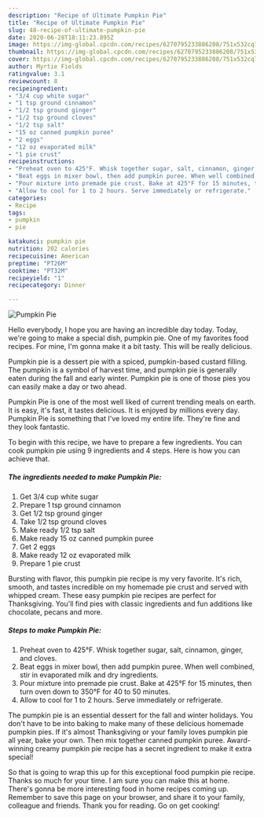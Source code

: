 ```yaml
---
description: "Recipe of Ultimate Pumpkin Pie"
title: "Recipe of Ultimate Pumpkin Pie"
slug: 48-recipe-of-ultimate-pumpkin-pie
date: 2020-06-28T18:11:23.895Z
image: https://img-global.cpcdn.com/recipes/6270795233886208/751x532cq70/pumpkin-pie-recipe-main-photo.jpg
thumbnail: https://img-global.cpcdn.com/recipes/6270795233886208/751x532cq70/pumpkin-pie-recipe-main-photo.jpg
cover: https://img-global.cpcdn.com/recipes/6270795233886208/751x532cq70/pumpkin-pie-recipe-main-photo.jpg
author: Myrtie Fields
ratingvalue: 3.1
reviewcount: 8
recipeingredient:
- "3/4 cup white sugar"
- "1 tsp ground cinnamon"
- "1/2 tsp ground ginger"
- "1/2 tsp ground cloves"
- "1/2 tsp salt"
- "15 oz canned pumpkin puree"
- "2 eggs"
- "12 oz evaporated milk"
- "1 pie crust"
recipeinstructions:
- "Preheat oven to 425°F. Whisk together sugar, salt, cinnamon, ginger, and cloves."
- "Beat eggs in mixer bowl, then add pumpkin puree. When well combined, stir in evaporated milk and dry ingredients."
- "Pour mixture into premade pie crust. Bake at 425°F for 15 minutes, then turn oven down to 350°F for 40 to 50 minutes."
- "Allow to cool for 1 to 2 hours. Serve immediately or refrigerate."
categories:
- Recipe
tags:
- pumpkin
- pie

katakunci: pumpkin pie 
nutrition: 202 calories
recipecuisine: American
preptime: "PT26M"
cooktime: "PT32M"
recipeyield: "1"
recipecategory: Dinner

---
```



![Pumpkin Pie](https://img-global.cpcdn.com/recipes/6270795233886208/751x532cq70/pumpkin-pie-recipe-main-photo.jpg)

Hello everybody, I hope you are having an incredible day today. Today, we're going to make a special dish, pumpkin pie. One of my favorites food recipes. For mine, I'm gonna make it a bit tasty. This will be really delicious.

Pumpkin pie is a dessert pie with a spiced, pumpkin-based custard filling. The pumpkin is a symbol of harvest time, and pumpkin pie is generally eaten during the fall and early winter. Pumpkin pie is one of those pies you can easily make a day or two ahead.

Pumpkin Pie is one of the most well liked of current trending meals on earth. It is easy, it's fast, it tastes delicious. It is enjoyed by millions every day. Pumpkin Pie is something that I've loved my entire life. They're fine and they look fantastic.


To begin with this recipe, we have to prepare a few ingredients. You can cook pumpkin pie using 9 ingredients and 4 steps. Here is how you can achieve that.

<!--inarticleads1-->

##### The ingredients needed to make Pumpkin Pie:

1. Get 3/4 cup white sugar
1. Prepare 1 tsp ground cinnamon
1. Get 1/2 tsp ground ginger
1. Take 1/2 tsp ground cloves
1. Make ready 1/2 tsp salt
1. Make ready 15 oz canned pumpkin puree
1. Get 2 eggs
1. Make ready 12 oz evaporated milk
1. Prepare 1 pie crust


Bursting with flavor, this pumpkin pie recipe is my very favorite. It&#39;s rich, smooth, and tastes incredible on my homemade pie crust and served with whipped cream. These easy pumpkin pie recipes are perfect for Thanksgiving. You&#39;ll find pies with classic ingredients and fun additions like chocolate, pecans and more. 

<!--inarticleads2-->

##### Steps to make Pumpkin Pie:

1. Preheat oven to 425°F. Whisk together sugar, salt, cinnamon, ginger, and cloves.
1. Beat eggs in mixer bowl, then add pumpkin puree. When well combined, stir in evaporated milk and dry ingredients.
1. Pour mixture into premade pie crust. Bake at 425°F for 15 minutes, then turn oven down to 350°F for 40 to 50 minutes.
1. Allow to cool for 1 to 2 hours. Serve immediately or refrigerate.


The pumpkin pie is an essential dessert for the fall and winter holidays. You don&#39;t have to be into baking to make many of these delicious homemade pumpkin pies. If it&#39;s almost Thanksgiving or your family loves pumpkin pie all year, bake your own. Then mix together canned pumpkin puree. Award-winning creamy pumpkin pie recipe has a secret ingredient to make it extra special! 

So that is going to wrap this up for this exceptional food pumpkin pie recipe. Thanks so much for your time. I am sure you can make this at home. There's gonna be more interesting food in home recipes coming up. Remember to save this page on your browser, and share it to your family, colleague and friends. Thank you for reading. Go on get cooking!

